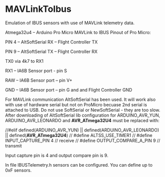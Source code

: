 # MAVLinkToIbus
Emulation of IBUS sensors with use of MAVLink telemetry data.

Atmega32u4 – Arduino Pro Micro MAVLink to IBUS 
Pinout of Pro Micro:

PIN 4 – AltSoftSerial RX – Flight Controller TX

PIN 9 – AltSoftSerial TX – Flight Controller RX

TX0 via 4k7 to RX1

RX1 – IA6B Sensor port - pin S

RAW – IA6B Sensor port – pin V+ 

GND – IA6B Sensor port – pin G and and Flight Controller GND

For MAVLink communication AltSoftSerial has been used. It will work also with use of hardware serial but not on ProMicro becuase 2nd serial is attached to USB. Do not use SoftSerial or NewSoftSerial - they are too slow.
After downloading of AltSoftSerial lib configuration for ARDUINO_AVR_YUN, ARDUINO_AVR_LEONARDO and __AVR_ATmega32U4__ must be replaced with:

//#elif defined(ARDUINO_AVR_YUN) || defined(ARDUINO_AVR_LEONARDO) || defined(__AVR_ATmega32U4__)
//	#define ALTSS_USE_TIMER1
//	#define INPUT_CAPTURE_PIN	  4 // receive
//	#define OUTPUT_COMPARE_A_PIN  9 // transmit


Input capture pin is 4 and output compare pin is 9. 

In file IBUSTelemetry.h sensors can be configured. You can define up to 0xF sensors.



